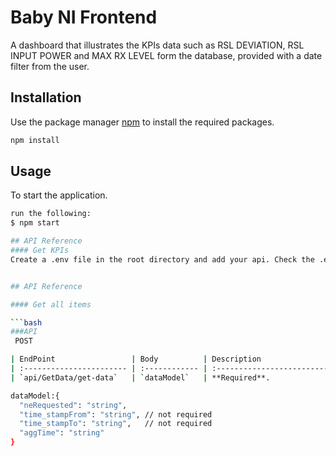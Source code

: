 
# Baby NI Frontend

A dashboard that illustrates the KPIs data such as RSL DEVIATION, RSL INPUT POWER and MAX RX LEVEL form the database, provided with a date filter from the user.

## Installation
Use the package manager [npm](https://www.npmjs.com/) to install the required packages.
```bash
npm install
```
## Usage
To start the application.
```bash
run the following:
$ npm start

## API Reference
#### Get KPIs
Create a .env file in the root directory and add your api. Check the .env.example to get the variable name.


## API Reference

#### Get all items

```bash
###API
 POST

| EndPoint                 | Body          | Description                |
| :----------------------- | :------------ | :------------------------- |
| `api/GetData/get-data`   | `dataModel`   | **Required**.              |

dataModel:{
  "neRequested": "string",
  "time_stampFrom": "string", // not required
  "time_stampTo": "string",   // not required
  "aggTime": "string"
}
```
